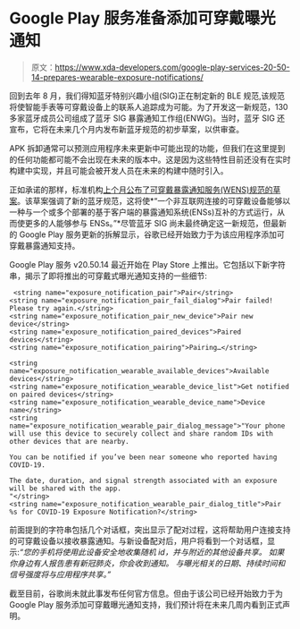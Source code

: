# Google Play 服务准备添加可穿戴曝光通知

> 原文：<https://www.xda-developers.com/google-play-services-20-50-14-prepares-wearable-exposure-notifications/>

回到去年 8 月，我们得知蓝牙特别兴趣小组(SIG)正在制定新的 BLE 规范,该规范将使智能手表等可穿戴设备上的联系人追踪成为可能。为了开发这一新规范，130 多家蓝牙成员公司组成了蓝牙 SIG 暴露通知工作组(ENWG)。当时，蓝牙 SIG 还宣布，它将在未来几个月内发布新蓝牙规范的初步草案，以供审查。

APK 拆卸通常可以预测应用程序未来更新中可能出现的功能，但我们在这里提到的任何功能都可能不会出现在未来的版本中。这是因为这些特性目前还没有在实时构建中实现，并且可能会被开发人员在未来的构建中随时引入。

正如承诺的那样，标准机构[上个月公布了可穿戴暴露通知服务(WENS)规范的草案](https://www.bluetooth.com/wp-content/uploads/2020/12/WENS_Wearable_Exposure_Notification_Service_Draft_Specification.pdf)。该草案强调了新的蓝牙规范，这将使*“一个非互联网连接的可穿戴设备能够以一种与一个或多个部署的基于客户端的暴露通知系统(ENSs)互补的方式运行，从而使更多的人能够参与 ENSs。”*尽管蓝牙 SIG 尚未最终确定这一新规范，但最新的 Google Play 服务更新的拆解显示，谷歌已经开始致力于为该应用程序添加可穿戴暴露通知支持。

Google Play 服务 v20.50.14 最近开始在 Play Store 上推出。它包括以下新字符串，揭示了即将推出的可穿戴式曝光通知支持的一些细节:

```
 <string name="exposure_notification_pair">Pair</string>
<string name="exposure_notification_pair_fail_dialog">Pair failed! Please try again.</string>
<string name="exposure_notification_pair_new_device">Pair new device</string>
<string name="exposure_notification_paired_devices">Paired devices</string>
<string name="exposure_notification_pairing">Pairing…</string>

<string name="exposure_notification_wearable_available_devices">Available devices</string>
<string name="exposure_notification_wearable_device_list">Get notified on paired devices</string>
<string name="exposure_notification_wearable_device_name">Device name</string>
<string name="exposure_notification_wearable_pair_dialog_message">"Your phone will use this device to securely collect and share random IDs with other devices that are nearby.

You can be notified if you’ve been near someone who reported having COVID-19.

The date, duration, and signal strength associated with an exposure will be shared with the app.
"</string>
<string name="exposure_notification_wearable_pair_dialog_title">Pair %s for COVID-19 Exposure Notification?</string> 
```

前面提到的字符串包括几个对话框，突出显示了配对过程，这将帮助用户连接支持的可穿戴设备以接收暴露通知。与新设备配对后，用户将看到一个对话框，显示:*“您的手机将使用此设备安全地收集随机 id，并与附近的其他设备共享。* *如果你身边有人报告患有新冠肺炎，你会收到通知。* *与曝光相关的日期、持续时间和信号强度将与应用程序共享。”*

截至目前，谷歌尚未就此事发布任何官方信息。但由于该公司已经开始致力于为 Google Play 服务添加可穿戴曝光通知支持，我们预计将在未来几周内看到正式声明。